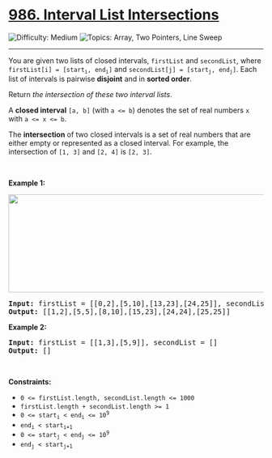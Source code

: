 <h1>
  <a href="https://leetcode.com/problems/interval-list-intersections/">
    986. Interval List Intersections
  </a>
</h1>
<img src='https://img.shields.io/badge/Difficulty-Medium-orange' alt='Difficulty: Medium' />
<img src='https://img.shields.io/badge/Topics-Array%2C%20Two%20Pointers%2C%20Line%20Sweep-blue' alt='Topics: Array, Two Pointers, Line Sweep' />

<hr />

<p>You are given two lists of closed intervals, <code>firstList</code> and <code>secondList</code>, where <code>firstList[i] = [start<sub>i</sub>, end<sub>i</sub>]</code> and <code>secondList[j] = [start<sub>j</sub>, end<sub>j</sub>]</code>. Each list of intervals is pairwise <strong>disjoint</strong> and in <strong>sorted order</strong>.</p>

<p>Return <em>the intersection of these two interval lists</em>.</p>

<p>A <strong>closed interval</strong> <code>[a, b]</code> (with <code>a &lt;= b</code>) denotes the set of real numbers <code>x</code> with <code>a &lt;= x &lt;= b</code>.</p>

<p>The <strong>intersection</strong> of two closed intervals is a set of real numbers that are either empty or represented as a closed interval. For example, the intersection of <code>[1, 3]</code> and <code>[2, 4]</code> is <code>[2, 3]</code>.</p>

<p>&nbsp;</p>
<p><strong class="example">Example 1:</strong></p>
<img alt="" src="https://assets.leetcode.com/uploads/2019/01/30/interval1.png" style="width: 700px; height: 194px;">
<pre><strong>Input:</strong> firstList = [[0,2],[5,10],[13,23],[24,25]], secondList = [[1,5],[8,12],[15,24],[25,26]]
<strong>Output:</strong> [[1,2],[5,5],[8,10],[15,23],[24,24],[25,25]]
</pre>

<p><strong class="example">Example 2:</strong></p>

<pre><strong>Input:</strong> firstList = [[1,3],[5,9]], secondList = []
<strong>Output:</strong> []
</pre>

<p>&nbsp;</p>
<p><strong>Constraints:</strong></p>

<ul>
	<li><code>0 &lt;= firstList.length, secondList.length &lt;= 1000</code></li>
	<li><code>firstList.length + secondList.length &gt;= 1</code></li>
	<li><code>0 &lt;= start<sub>i</sub> &lt; end<sub>i</sub> &lt;= 10<sup>9</sup></code></li>
	<li><code>end<sub>i</sub> &lt; start<sub>i+1</sub></code></li>
	<li><code>0 &lt;= start<sub>j</sub> &lt; end<sub>j</sub> &lt;= 10<sup>9</sup> </code></li>
	<li><code>end<sub>j</sub> &lt; start<sub>j+1</sub></code></li>
</ul>
